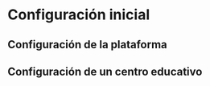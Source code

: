 # Configuración inicial

## Configuración de la plataforma

## Configuración de un centro educativo
